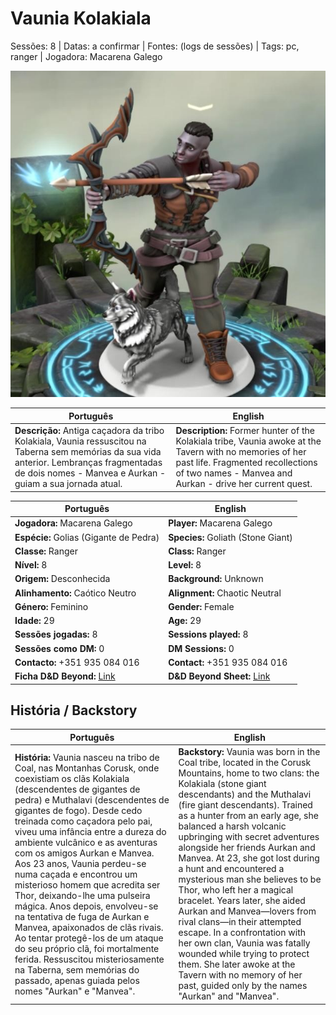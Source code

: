 # Vaunia Kolakiala

Sessões: 8 | Datas: a confirmar | Fontes: (logs de sessões) | Tags: pc, ranger | Jogadora: Macarena Galego

![Vaunia](pc_vaunia_kolakiala.jpg)

| Português                                                                                                                                                                                                | English                                                                                                                                                                                                   |
| -------------------------------------------------------------------------------------------------------------------------------------------------------------------------------------------------------- | --------------------------------------------------------------------------------------------------------------------------------------------------------------------------------------------------------- |
| **Descrição:** Antiga caçadora da tribo Kolakiala, Vaunia ressuscitou na Taberna sem memórias da sua vida anterior. Lembranças fragmentadas de dois nomes - Manvea e Aurkan - guiam a sua jornada atual. | **Description:** Former hunter of the Kolakiala tribe, Vaunia awoke at the Tavern with no memories of her past life. Fragmented recollections of two names - Manvea and Aurkan - drive her current quest. |

| Português | English |
|-----------|---------|
| **Jogadora:** Macarena Galego | **Player:** Macarena Galego |
| **Espécie:** Golias (Gigante de Pedra) | **Species:** Goliath (Stone Giant) |
| **Classe:** Ranger | **Class:** Ranger |
| **Nível:** 8 | **Level:** 8 |
| **Origem:** Desconhecida | **Background:** Unknown |
| **Alinhamento:** Caótico Neutro | **Alignment:** Chaotic Neutral |
| **Género:** Feminino | **Gender:** Female |
| **Idade:** 29 | **Age:** 29 |
| **Sessões jogadas:** 8 | **Sessions played:** 8 |
| **Sessões como DM:** 0 | **DM Sessions:** 0 |
| **Contacto:** +351 935 084 016 | **Contact:** +351 935 084 016 |
| **Ficha D&D Beyond:** [Link](https://www.dndbeyond.com/characters/138365220) | **D&D Beyond Sheet:** [Link](https://www.dndbeyond.com/characters/138365220) |

## História / Backstory

| Português | English |
|-----------|---------|
| **História:** Vaunia nasceu na tribo de Coal, nas Montanhas Corusk, onde coexistiam os clãs Kolakiala (descendentes de gigantes de pedra) e Muthalavi (descendentes de gigantes de fogo). Desde cedo treinada como caçadora pelo pai, viveu uma infância entre a dureza do ambiente vulcânico e as aventuras com os amigos Aurkan e Manvea. Aos 23 anos, Vaunia perdeu-se numa caçada e encontrou um misterioso homem que acredita ser Thor, deixando-lhe uma pulseira mágica. Anos depois, envolveu-se na tentativa de fuga de Aurkan e Manvea, apaixonados de clãs rivais. Ao tentar protegê-los de um ataque do seu próprio clã, foi mortalmente ferida. Ressuscitou misteriosamente na Taberna, sem memórias do passado, apenas guiada pelos nomes "Aurkan" e "Manvea". | **Backstory:** Vaunia was born in the Coal tribe, located in the Corusk Mountains, home to two clans: the Kolakiala (stone giant descendants) and the Muthalavi (fire giant descendants). Trained as a hunter from an early age, she balanced a harsh volcanic upbringing with secret adventures alongside her friends Aurkan and Manvea. At 23, she got lost during a hunt and encountered a mysterious man she believes to be Thor, who left her a magical bracelet. Years later, she aided Aurkan and Manvea—lovers from rival clans—in their attempted escape. In a confrontation with her own clan, Vaunia was fatally wounded while trying to protect them. She later awoke at the Tavern with no memory of her past, guided only by the names "Aurkan" and "Manvea". |

